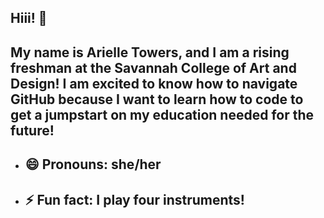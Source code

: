 ## Hiii! 👋
## My name is Arielle Towers, and I am a rising freshman at the Savannah College of Art and Design! I am excited to know how to navigate GitHub because I want to learn how to code to get a jumpstart on my education needed for the future!

- ## 😄 Pronouns: she/her
- ## ⚡ Fun fact: I play four instruments!

<!--
- 🔭 I’m currently working on ...
- 🌱 I’m currently learning ...
- 👯 I’m looking to collaborate on ...
- 🤔 I’m looking for help with ...
- 💬 Ask me about ...
- 📫 How to reach me: ...
- ## 😄 Pronouns: she/her
##⚡ Fun fact: I play four instruments!
-->
